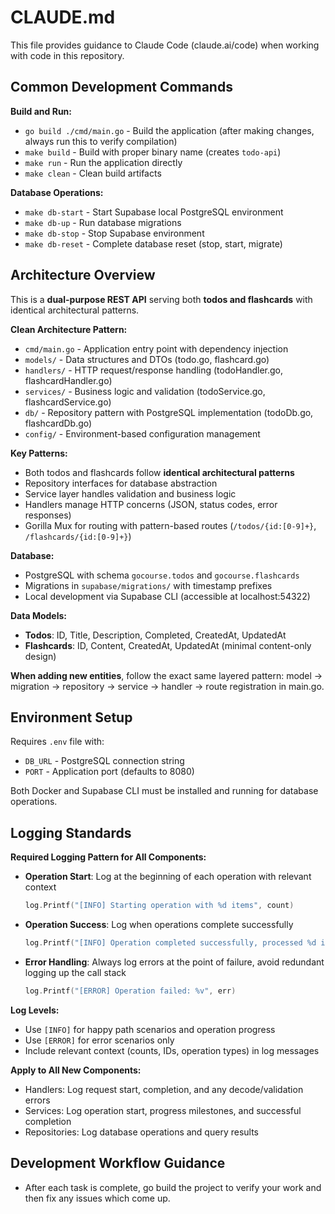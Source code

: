 # CLAUDE.md

This file provides guidance to Claude Code (claude.ai/code) when working with code in this repository.

## Common Development Commands

**Build and Run:**
- `go build ./cmd/main.go` - Build the application (after making changes, always run this to verify compilation)
- `make build` - Build with proper binary name (creates `todo-api`)
- `make run` - Run the application directly
- `make clean` - Clean build artifacts

**Database Operations:**
- `make db-start` - Start Supabase local PostgreSQL environment
- `make db-up` - Run database migrations
- `make db-stop` - Stop Supabase environment
- `make db-reset` - Complete database reset (stop, start, migrate)

## Architecture Overview

This is a **dual-purpose REST API** serving both **todos and flashcards** with identical architectural patterns.

**Clean Architecture Pattern:**
- `cmd/main.go` - Application entry point with dependency injection
- `models/` - Data structures and DTOs (todo.go, flashcard.go)
- `handlers/` - HTTP request/response handling (todoHandler.go, flashcardHandler.go) 
- `services/` - Business logic and validation (todoService.go, flashcardService.go)
- `db/` - Repository pattern with PostgreSQL implementation (todoDb.go, flashcardDb.go)
- `config/` - Environment-based configuration management

**Key Patterns:**
- Both todos and flashcards follow **identical architectural patterns**
- Repository interfaces for database abstraction
- Service layer handles validation and business logic
- Handlers manage HTTP concerns (JSON, status codes, error responses)
- Gorilla Mux for routing with pattern-based routes (`/todos/{id:[0-9]+}`, `/flashcards/{id:[0-9]+}`)

**Database:**
- PostgreSQL with schema `gocourse.todos` and `gocourse.flashcards`
- Migrations in `supabase/migrations/` with timestamp prefixes
- Local development via Supabase CLI (accessible at localhost:54322)

**Data Models:**
- **Todos**: ID, Title, Description, Completed, CreatedAt, UpdatedAt
- **Flashcards**: ID, Content, CreatedAt, UpdatedAt (minimal content-only design)

**When adding new entities**, follow the exact same layered pattern: model → migration → repository → service → handler → route registration in main.go.

## Environment Setup

Requires `.env` file with:
- `DB_URL` - PostgreSQL connection string
- `PORT` - Application port (defaults to 8080)

Both Docker and Supabase CLI must be installed and running for database operations.

## Logging Standards

**Required Logging Pattern for All Components:**
- **Operation Start**: Log at the beginning of each operation with relevant context
  ```go
  log.Printf("[INFO] Starting operation with %d items", count)
  ```
- **Operation Success**: Log when operations complete successfully
  ```go
  log.Printf("[INFO] Operation completed successfully, processed %d items", count)
  ```
- **Error Handling**: Always log errors at the point of failure, avoid redundant logging up the call stack
  ```go
  log.Printf("[ERROR] Operation failed: %v", err)
  ```

**Log Levels:**
- Use `[INFO]` for happy path scenarios and operation progress
- Use `[ERROR]` for error scenarios only
- Include relevant context (counts, IDs, operation types) in log messages

**Apply to All New Components:**
- Handlers: Log request start, completion, and any decode/validation errors
- Services: Log operation start, progress milestones, and successful completion
- Repositories: Log database operations and query results

## Development Workflow Guidance

- After each task is complete, go build the project to verify your work and then fix any issues which come up.